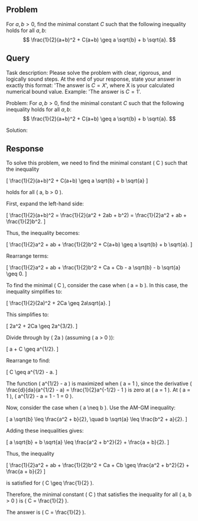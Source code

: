 ## Problem

For $a, b > 0$, find the minimal constant $C$ such that the following inequality holds for all $a, b$:
$$
\frac{1}{2}(a+b)^2 + C(a+b) \geq a \sqrt{b} + b \sqrt{a}.
$$

## Query

Task description: Please solve the problem with clear, rigorous, and logically sound steps. At the end of your response, state your answer in exactly this format: 'The answer is $C=X$', where X is your calculated numerical bound value. Example: 'The answer is $C=1$'.

Problem: For $a, b > 0$, find the minimal constant $C$ such that the following inequality holds for all $a, b$:
$$
\frac{1}{2}(a+b)^2 + C(a+b) \geq a \sqrt{b} + b \sqrt{a}.
$$

Solution:

## Response

To solve this problem, we need to find the minimal constant \( C \) such that the inequality

\[
\frac{1}{2}(a+b)^2 + C(a+b) \geq a \sqrt{b} + b \sqrt{a}
\]

holds for all \( a, b > 0 \).

First, expand the left-hand side:

\[
\frac{1}{2}(a+b)^2 = \frac{1}{2}(a^2 + 2ab + b^2) = \frac{1}{2}a^2 + ab + \frac{1}{2}b^2.
\]

Thus, the inequality becomes:

\[
\frac{1}{2}a^2 + ab + \frac{1}{2}b^2 + C(a+b) \geq a \sqrt{b} + b \sqrt{a}.
\]

Rearrange terms:

\[
\frac{1}{2}a^2 + ab + \frac{1}{2}b^2 + Ca + Cb - a \sqrt{b} - b \sqrt{a} \geq 0.
\]

To find the minimal \( C \), consider the case when \( a = b \). In this case, the inequality simplifies to:

\[
\frac{1}{2}(2a)^2 + 2Ca \geq 2a\sqrt{a}.
\]

This simplifies to:

\[
2a^2 + 2Ca \geq 2a^{3/2}.
\]

Divide through by \( 2a \) (assuming \( a > 0 \)):

\[
a + C \geq a^{1/2}.
\]

Rearrange to find:

\[
C \geq a^{1/2} - a.
\]

The function \( a^{1/2} - a \) is maximized when \( a = 1 \), since the derivative \( \frac{d}{da}(a^{1/2} - a) = \frac{1}{2}a^{-1/2} - 1 \) is zero at \( a = 1 \). At \( a = 1 \), \( a^{1/2} - a = 1 - 1 = 0 \).

Now, consider the case when \( a \neq b \). Use the AM-GM inequality:

\[
a \sqrt{b} \leq \frac{a^2 + b}{2}, \quad b \sqrt{a} \leq \frac{b^2 + a}{2}.
\]

Adding these inequalities gives:

\[
a \sqrt{b} + b \sqrt{a} \leq \frac{a^2 + b^2}{2} + \frac{a + b}{2}.
\]

Thus, the inequality

\[
\frac{1}{2}a^2 + ab + \frac{1}{2}b^2 + Ca + Cb \geq \frac{a^2 + b^2}{2} + \frac{a + b}{2}
\]

is satisfied for \( C \geq \frac{1}{2} \).

Therefore, the minimal constant \( C \) that satisfies the inequality for all \( a, b > 0 \) is \( C = \frac{1}{2} \).

The answer is \( C = \frac{1}{2} \).